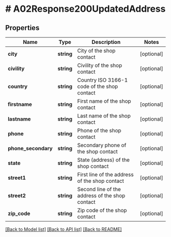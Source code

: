 # # A02Response200UpdatedAddress

## Properties

Name | Type | Description | Notes
------------ | ------------- | ------------- | -------------
**city** | **string** | City of the shop contact | [optional]
**civility** | **string** | Civility of the shop contact | [optional]
**country** | **string** | Country ISO 3166-1 code of the shop contact | [optional]
**firstname** | **string** | First name of the shop contact | [optional]
**lastname** | **string** | Last name of the shop contact | [optional]
**phone** | **string** | Phone of the shop contact | [optional]
**phone_secondary** | **string** | Secondary phone of the shop contact | [optional]
**state** | **string** | State (address) of the shop contact | [optional]
**street1** | **string** | First line of the address of the shop contact | [optional]
**street2** | **string** | Second line of the address of the shop contact | [optional]
**zip_code** | **string** | Zip code of the shop contact | [optional]

[[Back to Model list]](../../README.md#models) [[Back to API list]](../../README.md#endpoints) [[Back to README]](../../README.md)
